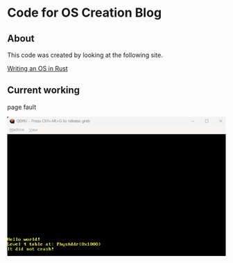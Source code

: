 # Code for OS Creation Blog

## About

This code was created by looking at the following site.

[Writing an OS in Rust](https://os.phil-opp.com)

## Current working

page fault

![panic test](./image/step7/page-fault.png)
